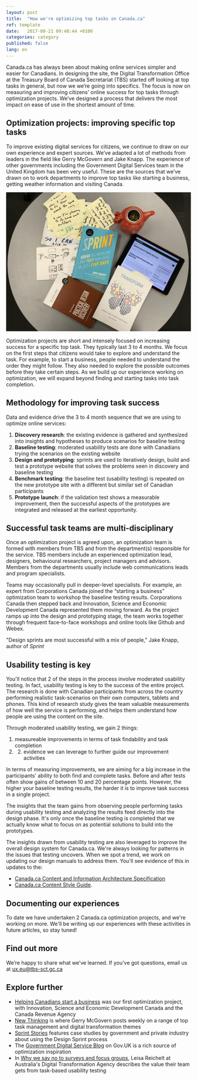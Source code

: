 ```yaml
---
layout: post
title:  "How we're optimizing top tasks on Canada.ca"
ref: template
date:   2017-08-21 09:48:44 +0100
categories: category
published: false
lang: en
---
```


Canada.ca has always been about making online services simpler and easier for Canadians. 
In designing the site, the Digital Transformation Office at the Treasury Board of Canada Secretariat (TBS) started off looking at top tasks in general, but now we we’re going into specifics. The focus is now on measuring and improving citizens’ online success for top tasks through optimization projects. We’ve designed a process that delivers the most impact on ease of use in the shortest amount of time.

## Optimization projects: improving specific top tasks

To improve existing digital services for citizens, we continue to draw on our own experience and expert sources. We’ve adapted a lot of methods from leaders in the field like Gerry McGovern and Jake Knapp.  The experience of other governments including the Government Digital Services team in the United Kingdom has been very useful. These are the sources that we’ve drawn on to work departments to improve top tasks like starting a business, getting weather information and visiting Canada.

<img class="img-responsive" alt="Photo of Sprint and Transform books, iPad with GDS blog and sketch notes" src="/images/Optimize_1100x825.jpg">

Optimization projects are short and intensely focused on increasing success for a specific top task. They typically last 3 to 4 months. We focus on the first steps that citizens would take to explore and understand the task. For example, to start a business, people needed to understand the order they might follow. They also needed to explore the possible outcomes before they take certain steps. As we build up our experience working on optimization, we will expand beyond finding and starting tasks into task completion.   

## Methodology for improving task success

Data and evidence drive the 3 to 4 month sequence that we are using to optimize online services:

1. **Discovery research**: the existing evidence is gathered and synthesized into insights and hypotheses to produce scenarios for baseline testing
2. **Baseline testing**: moderated usability tests are done with Canadians trying the scenarios on the existing website
3. **Design and prototyping**: sprints are used to iteratively design, build and test a prototype website that solves the problems seen in discovery and baseline testing
4. **Benchmark testing**: the baseline test (usability testing) is repeated on the new prototype site with a different but similar set of Canadian participants 
5. **Prototype launch**: if the validation test shows a measurable improvement, then the successful aspects of the prototypes are integrated and released at the earliest opportunity.

## Successful task teams are multi-disciplinary

Once an optimization project is agreed upon, an optimization team is formed with members from TBS and from the department(s) responsible for the service. TBS members include an experienced optimization lead, designers, behavioural researchers, project managers and advisors. Members from the departments usually include web communications leads and program specialists.

Teams may occasionally pull in deeper-level specialists. For example, an expert from Corporations Canada joined the “starting a business” optimization team to workshop the baseline testing results. Corporations Canada then stepped back and Innovation, Science and Economic Development Canada represented them moving forward. As the project ramps up into the design and prototyping stage, the team works together through frequent face-to-face workshops and online tools like Github and Webex.

<div class="well panel">"Design sprints are most successful with a mix of people," Jake Knapp, author of <em>Sprint</em></div>

## Usability testing is key

You'll notice that 2 of the steps in the process involve moderated usability testing. In fact, usability testing is key to the success of the entire project. The research is done with Canadian participants from across the country performing realistic task-scenarios on their own computers, tablets and phones. This kind of research study gives the team valuable measurements of how well the service is performing, and helps them understand how people are using the content on the site.  

Through moderated usability testing, we gain 2 things:

1.	measureable improvements in terms of task findability and task completion
2. 2.	evidence we can leverage to further guide our improvement activities

In terms of measuring improvements, we are aiming for a big increase in the participants' ability to both find and complete tasks. Before and after tests often show gains of between 10 and 20 percentage points. However, the higher your baseline testing results, the harder it is to improve task success in a single project. 

The insights that the team gains from observing people performing tasks during usability testing and analyzing the results feed directly into the design phase. It's only once the baseline testing is completed that we actually know what to focus on as potential solutions to build into the prototypes. 

The insights drawn from usability testing are also leveraged to improve the overall design system for Canada.ca. We're always looking for patterns in the issues that testing uncovers. When we spot a trend, we work on updating our design manuals to address them. You'll see evidence of this in updates to the:

* [Canada.ca Content and Information Architecture Specification](link)
* [Canada.ca Content Style Guide](link).

## Documenting our experiences

To date we have undertaken 2 Canada.ca optimization projects, and we're working on more. We'll be writing up our experiences with these activities in future articles, so stay tuned!

## Find out more

We’re happy to share what we’ve learned. If you’ve got questions, email us at ux.eu@tbs-sct.gc.ca

## Explore further

* [Helping Canadians start a business](https://canada-ca.github.io/category/2017/08/15/Starting_a_business.html) was our first optimization project, with Innovation, Science and Economic Development Canada and the Canada Revenue Agency
* [New Thinking](http://gerrymcgovern.com/new-thinking/) is where Gerry McGovern posts weekly on a range of top task management and digital transformation themes 
* [Sprint Stories](https://sprintstories.com/) features case studies by government and private industry about using the Design Sprint process
* The [Government Digital Service Blog](https://gds.blog.gov.uk/) on Gov.UK is a rich source of optimization inspiration
* In [Why we say no to surveys and focus groups](https://www.dta.gov.au/blog/surveys-and-focus-groups/), Leisa Reichelt at Australia's Digital Transformation Agency describes the value their team gets from task-based usability testing
